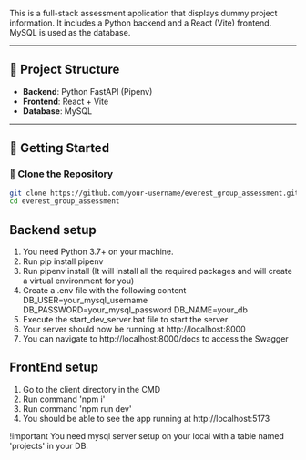 This is a full-stack assessment application that displays dummy project information. It includes a Python backend and a React (Vite) frontend. MySQL is used as the database.

---

## 📁 Project Structure

- **Backend**: Python FastAPI (Pipenv)
- **Frontend**: React + Vite
- **Database**: MySQL

---

## 🚀 Getting Started

### 🔄 Clone the Repository

```bash
git clone https://github.com/your-username/everest_group_assessment.git
cd everest_group_assessment
```

## Backend setup

1. You need Python 3.7+ on your machine.
2. Run pip install pipenv
3. Run pipenv install (It will install all the required packages and will create a virtual environment for you)
4. Create a .env file with the following content
   DB_USER=your_mysql_username
   DB_PASSWORD=your_mysql_password
   DB_NAME=your_db
6. Execute the start_dev_server.bat file to start the server
7. Your server should now be running at http://localhost:8000
8. You can navigate to http://localhost:8000/docs to access the Swagger

## FrontEnd setup
1. Go to the client directory in the CMD
2. Run command 'npm i'
3. Run command 'npm run dev'
4. You should be able to see the app running at http://localhost:5173

!important
You need mysql server setup on your local with a table named 'projects' in your DB.
   
